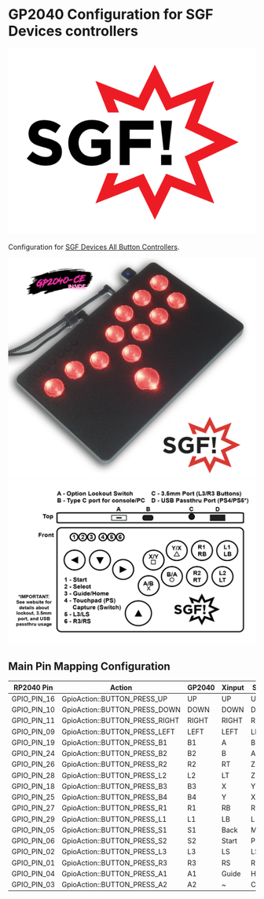 # GP2040 Configuration for SGF Devices controllers

![SGF Logo](https://github.com/OpenStickCommunity/GP2040-CE/blob/main/configs/SGFDevices/assets/SGF_Logo.png)

Configuration for [SGF Devices All Button Controllers](https://sgfdevices.com/collections/controllers).  

![SGF Controller](https://github.com/OpenStickCommunity/GP2040-CE/blob/main/configs/SGFDevices/assets/SGF_Controller.png)
![SGF Layout](https://github.com/OpenStickCommunity/GP2040-CE/blob/main/configs/SGFDevices/assets/SGF_Layout.png)

## Main Pin Mapping Configuration

| RP2040 Pin | Action                        | GP2040 | Xinput | Switch | PS3/4/5  | Dinput | Arcade |
|------------|-------------------------------|--------|--------|--------|----------|--------|--------|
| GPIO_PIN_16| GpioAction::BUTTON_PRESS_UP   | UP     | UP     | UP      | UP      | UP     | UP     |
| GPIO_PIN_10| GpioAction::BUTTON_PRESS_DOWN | DOWN   | DOWN   | DOWN    | DOWN    | DOWN   | DOWN   |
| GPIO_PIN_11| GpioAction::BUTTON_PRESS_RIGHT| RIGHT  | RIGHT  | RIGHT   | RIGHT   | RIGHT  | RIGHT  |
| GPIO_PIN_09| GpioAction::BUTTON_PRESS_LEFT | LEFT   | LEFT   | LEFT    | LEFT    | LEFT   | LEFT   |
| GPIO_PIN_19| GpioAction::BUTTON_PRESS_B1   | B1     | A      | B       | Cross   | 2      | K1     |
| GPIO_PIN_24| GpioAction::BUTTON_PRESS_B2   | B2     | B      | A       | Circle  | 3      | K2     |
| GPIO_PIN_26| GpioAction::BUTTON_PRESS_R2   | R2     | RT     | ZR      | R2      | 8      | K3     |
| GPIO_PIN_28| GpioAction::BUTTON_PRESS_L2   | L2     | LT     | ZL      | L2      | 7      | K4     |
| GPIO_PIN_18| GpioAction::BUTTON_PRESS_B3   | B3     | X      | Y       | Square  | 1      | P1     |
| GPIO_PIN_25| GpioAction::BUTTON_PRESS_B4   | B4     | Y      | X       | Triangle| 4      | P2     |
| GPIO_PIN_27| GpioAction::BUTTON_PRESS_R1   | R1     | RB     | R       | R1      | 6      | P3     |
| GPIO_PIN_29| GpioAction::BUTTON_PRESS_L1   | L1     | LB     | L       | L1      | 5      | P4     |
| GPIO_PIN_05| GpioAction::BUTTON_PRESS_S1   | S1     | Back   | Minus   | Select  | 9      | Coin   |
| GPIO_PIN_06| GpioAction::BUTTON_PRESS_S2   | S2     | Start  | Plus    | Start   | 10     | Start  |
| GPIO_PIN_02| GpioAction::BUTTON_PRESS_L3   | L3     | LS     | LS      | L3      | 11     | LS     |
| GPIO_PIN_01| GpioAction::BUTTON_PRESS_R3   | R3     | RS     | RS      | R3      | 12     | RS     |
| GPIO_PIN_04| GpioAction::BUTTON_PRESS_A1   | A1     | Guide  | Home    | PS      | 13     | ~      |
| GPIO_PIN_03| GpioAction::BUTTON_PRESS_A2   | A2     | ~      | Capture | ~       | 14     | ~      |